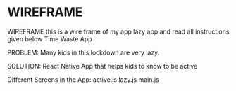 # WIREFRAME
WIREFRAME
this is a wire frame of my app lazy app and read all instructions given below
Time Waste App

PROBLEM: Many kids in this lockdown are very lazy.

SOLUTION: React Native App that helps kids to know to be active


Different Screens in the App:
active.js
lazy.js
main.js
